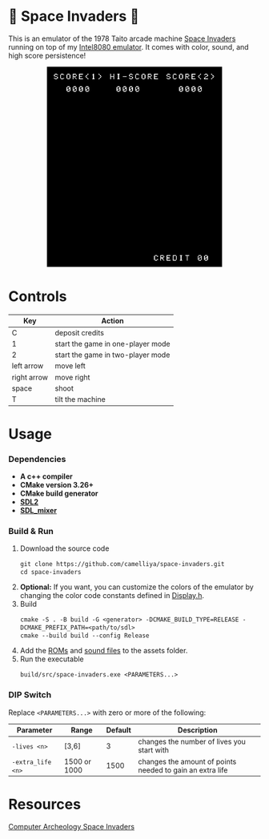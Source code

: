 # 👾 Space Invaders 👾
This is an emulator of the 1978 Taito arcade machine [Space Invaders](https://en.wikipedia.org/wiki/Space_Invaders) running on top of my [Intel8080 emulator](https://github.com/camelliya/intel8080). It comes with color, sound, and high score persistence!
<p align="center">
  <img alt="Spacefight Invaders attract mode gif" src="https://raw.githubusercontent.com/camelliya/space-invaders/master/examples/attract_mode.gif" height="400" />
</p>

# Controls
| Key         | Action                            |
|-------------|-----------------------------------|
| C           | deposit credits                   |
| 1           | start the game in one-player mode |
| 2           | start the game in two-player mode |
| left arrow  | move left                         |
| right arrow | move right                        |
| space       | shoot                             |
| T           | tilt the machine                  |

# Usage
### Dependencies
* **A c++ compiler**
* **CMake version 3.26+**
* **CMake build generator**
* **[SDL2](https://github.com/libsdl-org/SDL)**
* **[SDL_mixer](https://github.com/libsdl-org/SDL_mixer)**

### Build & Run
1) Download the source code
    ```
    git clone https://github.com/camelliya/space-invaders.git
    cd space-invaders
    ```
2) **Optional:** If you want, you can customize the colors of the emulator by changing the color code constants defined in [Display.h](src/components/Display.h).  
3) Build
   ```
   cmake -S . -B build -G <generator> -DCMAKE_BUILD_TYPE=RELEASE -DCMAKE_PREFIX_PATH=<path/to/sdl>
   cmake --build build --config Release
   ```
4) Add the [ROMs](assets/roms) and [sound files](assets/sound) to the assets folder.
5) Run the executable
   ```
   build/src/space-invaders.exe <PARAMETERS...>
   ```
   
### DIP Switch
Replace `<PARAMETERS...>` with zero or more of the following:

| Parameter         | Range        | Default | Description                                               |
|-------------------|--------------|---------|-----------------------------------------------------------|
| `-lives <n>`      | [3,6]        | 3       | changes the number of lives you start with                |
| `-extra_life <n>` | 1500 or 1000 | 1500    | changes the amount of points needed to gain an extra life |

# Resources
[Computer Archeology Space Invaders](https://computerarcheology.com/Arcade/SpaceInvaders/)
